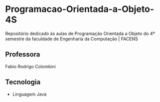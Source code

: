 # Programacao-Orientada-a-Objeto-4S

  Repositório dedicado às aulas de Programação Orientada a Objeto do 4º semestre da faculdade de Engenharia da Computação | FACENS

## Professora

  Fabio Rodrigo Colombini

## Tecnologia

  - Linguagem Java
